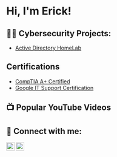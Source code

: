 <h1>Hi, I'm Erick!</h1>

<h2>👨‍💻 Cybersecurity Projects:</h2>

- [Active Directory HomeLab](https://github.com/ErickL0)

<h2>Certifications</h2>

- [CompTIA A+ Certified](https://www.credly.com/badges/b56768b8-fad1-446b-9dac-8767903e917e/linked_in?t=shcfe8)
- [Google IT Support Certification](https://coursera.org/share/35e669d9cd7167d494eed3744a448e60)
  
<h2>📺 Popular YouTube Videos</h2>

<h2> 🤳 Connect with me:</h2>

[<img align="left" alt="JoshMadakor | YouTube" width="22px" src="https://cdn.jsdelivr.net/npm/simple-icons@v3/icons/youtube.svg" />][youtube]
[<img align="left" alt="JoshMadakor | LinkedIn" width="22px" src="https://cdn.jsdelivr.net/npm/simple-icons@v3/icons/linkedin.svg" />][linkedin]

[youtube]: https://www.youtube.com/@3rickLeon
[linkedin]: https://linkedin.com/in/erick1808
